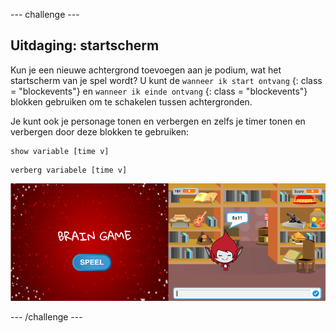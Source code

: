 \--- challenge \---

## Uitdaging: startscherm

Kun je een nieuwe achtergrond toevoegen aan je podium, wat het startscherm van je spel wordt? U kunt de ` wanneer ik start ontvang ` {: class = "blockevents"} en ` wanneer ik einde ontvang ` {: class = "blockevents"} blokken gebruiken om te schakelen tussen achtergronden.

Je kunt ook je personage tonen en verbergen en zelfs je timer tonen en verbergen door deze blokken te gebruiken:

```blocks
show variable [time v]
```

```blocks
verberg variabele [time v]
```

![screenshot](images/brain-startscreen.png)

\--- /challenge \---